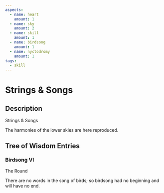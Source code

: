 ```yaml
---
aspects: 
  - name: heart
    amount: 1
  - name: sky
    amount: 2
  - name: skill
    amount: 1
  - name: birdsong
    amount: 1
  - name: nyctodromy
    amount: 1
tags:
  - skill
---
```


# Strings & Songs

## Description
Strings & Songs

The harmonies of the lower skies are here reproduced.
## Tree of Wisdom Entries
### Birdsong VI
The Round

There are no words in the song of birds; so birdsong had no beginning and will have no end.